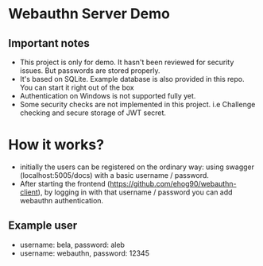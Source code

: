 # Webauthn Server Demo

## Important notes

- This project is only for demo. It hasn't been reviewed for security issues. But passwords are stored properly.
- It's based on SQLite. Example database is also provided in this repo. You can start it right out of the box
- Authentication on Windows is not supported fully yet.
- Some security checks are not implemented in this project. i.e Challenge checking and secure storage of JWT secret.

# How it works?

- initially the users can be registered on the ordinary way: using swagger (localhost:5005/docs) with a basic username / password.
- After starting the frontend (https://github.com/ehog90/webauthn-client), by logging in with that username / password you can add webauthn authentication.

## Example user

- username: bela, password: aleb
- username: webauthn, password: 12345
